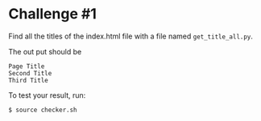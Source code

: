 # Challenge #1

Find all the titles of the index.html file with a file named ```get_title_all.py```.

The out put should be 
```
Page Title
Second Title
Third Title
```

To test your result, run:
```
$ source checker.sh
```